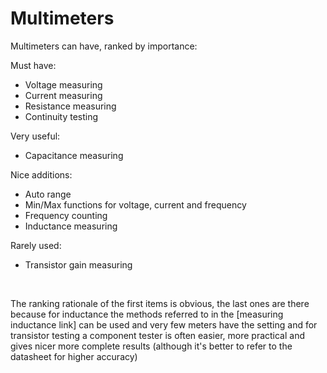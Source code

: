 # Multimeters

Multimeters can have, ranked by importance:

Must have:
- Voltage measuring
- Current measuring
- Resistance measuring
- Continuity testing

Very useful:
- Capacitance measuring

Nice additions:
- Auto range
- Min/Max functions for voltage, current and frequency
- Frequency counting
- Inductance measuring

Rarely used:
- Transistor gain measuring

</br>

The ranking rationale of the first items is obvious, the last ones are there because for inductance the methods referred to in the [measuring inductance link] can be used and very few meters have the setting and for transistor testing a component tester is often easier, more practical and gives nicer more complete results (although it's better to refer to the datasheet for higher accuracy)
